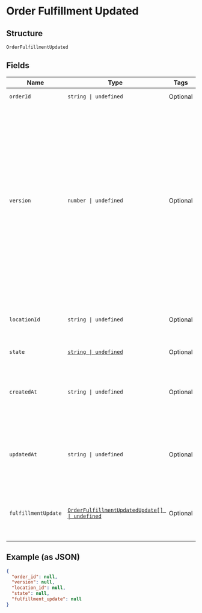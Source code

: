
# Order Fulfillment Updated

## Structure

`OrderFulfillmentUpdated`

## Fields

| Name | Type | Tags | Description |
|  --- | --- | --- | --- |
| `orderId` | `string \| undefined` | Optional | The order's unique ID. |
| `version` | `number \| undefined` | Optional | The version number, which is incremented each time an update is committed to the order.<br>Orders that were not created through the API do not include a version number and<br>therefore cannot be updated.<br><br>[Read more about working with versions.](https://developer.squareup.com/docs/orders-api/manage-orders/update-orders) |
| `locationId` | `string \| undefined` | Optional | The ID of the seller location that this order is associated with. |
| `state` | [`string \| undefined`](../../doc/models/order-state.md) | Optional | The state of the order. |
| `createdAt` | `string \| undefined` | Optional | The timestamp for when the order was created, in RFC 3339 format. |
| `updatedAt` | `string \| undefined` | Optional | The timestamp for when the order was last updated, in RFC 3339 format. |
| `fulfillmentUpdate` | [`OrderFulfillmentUpdatedUpdate[] \| undefined`](../../doc/models/order-fulfillment-updated-update.md) | Optional | The fulfillments that were updated with this version change. |

## Example (as JSON)

```json
{
  "order_id": null,
  "version": null,
  "location_id": null,
  "state": null,
  "fulfillment_update": null
}
```

